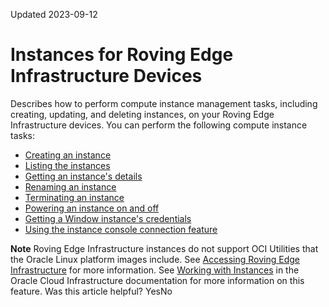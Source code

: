 Updated 2023-09-12
# Instances for Roving Edge Infrastructure Devices
Describes how to perform compute instance management tasks, including creating, updating, and deleting instances, on your Roving Edge Infrastructure devices.
You can perform the following compute instance tasks:
  * [Creating an instance](https://docs.oracle.com/en-us/iaas/Content/Rover/Compute/Instance/create_instance.htm#LaunchInstance "Describes how to create a compute instance on your Roving Edge Infrastructure device.")
  * [Listing the instances](https://docs.oracle.com/en-us/iaas/Content/Rover/Compute/Instance/list_instance.htm#ListInstance "Describes how to list the compute instances on your Roving Edge Infrastructure device.")
  * [Getting an instance's details](https://docs.oracle.com/en-us/iaas/Content/Rover/Compute/Instance/get_instance.htm#GetInstance "Describes how to get the details of a compute instance on your Roving Edge Infrastructure devices.")
  * [Renaming an instance](https://docs.oracle.com/en-us/iaas/Content/Rover/Compute/Instance/update_instance.htm#UpdateInstance "Describes how to rename a compute instance on your Roving Edge Infrastructure device.")
  * [Terminating an instance](https://docs.oracle.com/en-us/iaas/Content/Rover/Compute/Instance/terminate_instance.htm#TerminateInstance "Describes how to terminate a compute instance on your Roving Edge Infrastructure device.")
  * [Powering an instance on and off](https://docs.oracle.com/en-us/iaas/Content/Rover/Compute/Instance/action_vnic.htm#InstanceAction "Describes how to power a compute instance on or off on your Roving Edge Infrastructure devices.")
  * [Getting a Window instance's credentials](https://docs.oracle.com/en-us/iaas/Content/Rover/Compute/Instance/get-windows-initial-creds.htm#GetWindowsInitialCreds "Describes how to get Windows instance credentials on your Roving Edge Infrastructure device.")
  * [Using the instance console connection feature](https://docs.oracle.com/en-us/iaas/Content/Rover/Compute/Instance/instance-console-connection.htm#instance-console-connection "Describes how to create and manage instance console connections on a Roving Edge Infrastructure device.")


**Note**
Roving Edge Infrastructure instances do not support OCI Utilities that the Oracle Linux platform images include. See [Accessing Roving Edge Infrastructure](https://docs.oracle.com/iaas/Content/Rover/Access/access.htm) for more information.
See [Working with Instances](https://docs.oracle.com/iaas/Content/Compute/Tasks/instances.htm) in the Oracle Cloud Infrastructure documentation for more information on this feature.
Was this article helpful?
YesNo

